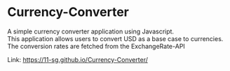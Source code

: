# Currency-Converter
A simple currency converter application using Javascript.<br>
This application allows users to convert USD as a base case to currencies. The conversion rates are fetched from the ExchangeRate-API <br>

Link: https://11-sg.github.io/Currency-Converter/
